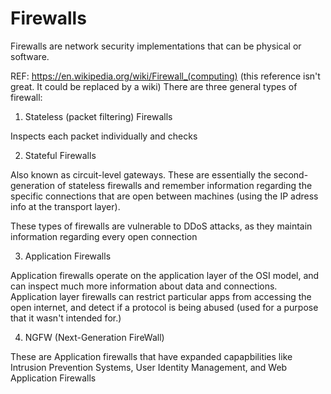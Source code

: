 # Firewalls
Firewalls are network security implementations that can be physical or software.

REF: https://en.wikipedia.org/wiki/Firewall_(computing)
(this reference isn't great.  It could be replaced by a wiki)
There are three general types of firewall:
1. Stateless (packet filtering) Firewalls

Inspects each packet individually and checks 

2. Stateful Firewalls

Also known as circuit-level gateways.  These are essentially the second-generation of stateless firewalls and remember information regarding the specific connections that are open between machines (using the IP adress info at the transport layer).

These types of firewalls are vulnerable to DDoS attacks, as they maintain information regarding every open connection

3. Application Firewalls

Application firewalls operate on the application layer of the OSI model, and can inspect much more information about data and connections.  Application layer firewalls can restrict particular apps from accessing the open internet, and detect if a protocol is being abused (used for a purpose that it wasn't intended for.)

4. NGFW (Next-Generation FireWall)

These are Application firewalls that have expanded capapbilities like Intrusion Prevention Systems, User Identity Management, and Web Application Firewalls
